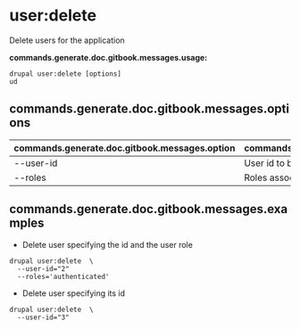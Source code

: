 # user:delete
Delete users for the application

**commands.generate.doc.gitbook.messages.usage:**
```
drupal user:delete [options]
ud
```

## commands.generate.doc.gitbook.messages.options
commands.generate.doc.gitbook.messages.option | commands.generate.doc.gitbook.messages.details
-------|-------------
--user-id | User id to be deleted
--roles | Roles associated to users to be deleted

## commands.generate.doc.gitbook.messages.examples
* Delete user specifying the id and the user role
```
drupal user:delete  \
  --user-id="2"
  --roles='authenticated'
```
* Delete user specifying its id
```
drupal user:delete  \
  --user-id="3"
```
